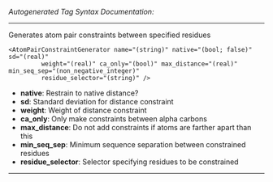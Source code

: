 _Autogenerated Tag Syntax Documentation:_

---
Generates atom pair constraints between specified residues

```
<AtomPairConstraintGenerator name="(string)" native="(bool; false)" sd="(real)"
         weight="(real)" ca_only="(bool)" max_distance="(real)" min_seq_sep="(non_negative_integer)"
         residue_selector="(string)" />
```

-   **native**: Restrain to native distance?
-   **sd**: Standard deviation for distance constraint
-   **weight**: Weight of distance constraint
-   **ca_only**: Only make constraints between alpha carbons
-   **max_distance**: Do not add constraints if atoms are farther apart than this
-   **min_seq_sep**: Minimum sequence separation between constrained residues
-   **residue_selector**: Selector specifying residues to be constrained

---

